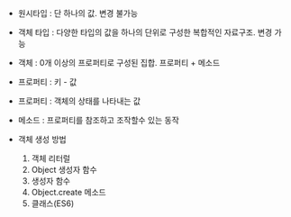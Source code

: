 
- 원시타입 : 단 하나의 값. 변경 불가능
- 객체 타입 : 다양한 타입의 값을 하나의 단위로 구성한 복합적인 자료구조. 변경 가능

- 객체 : 0개 이상의 프로퍼티로 구성된 집합. 프로퍼티 + 메소드
- 프로퍼티 : 키 - 값

- 프로퍼티 : 객체의 상태를 나타내는 값
- 메소드 : 프로퍼티를 참조하고 조작할수 있는 동작

- 객체 생성 방법
	1. 객체 리터럴
	2. Object 생성자 함수
	3. 생성자 함수
	4. Object.create 메소드
	5. 클래스(ES6)

